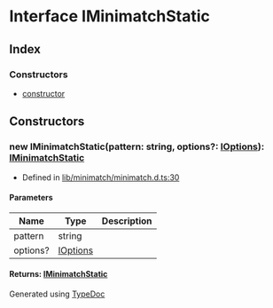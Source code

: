 # Interface IMinimatchStatic


## Index

### Constructors
* [constructor](_minimatch_.m.iminimatchstatic.md#constructor)

## Constructors

### new IMinimatchStatic(pattern: string, options?: [IOptions](_minimatch_.m.ioptions.md)): [IMinimatchStatic](_minimatch_.m.iminimatchstatic.md)
  
* Defined in [lib/minimatch/minimatch.d.ts:30](https://github.com/kimamula/typedoc/blob/HEAD/src/lib/minimatch/minimatch.d.ts#L30)


#### Parameters

| Name | Type | Description |
| ---- | ---- | ---- |
| pattern | string|  |
| options? | [IOptions](_minimatch_.m.ioptions.md)|  |

#### Returns: [IMinimatchStatic](_minimatch_.m.iminimatchstatic.md)


Generated using [TypeDoc](http://typedoc.io)
